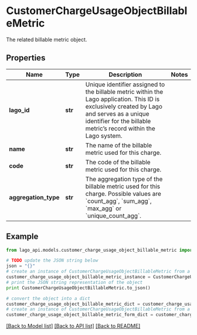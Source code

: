 # CustomerChargeUsageObjectBillableMetric

The related billable metric object.

## Properties

Name | Type | Description | Notes
------------ | ------------- | ------------- | -------------
**lago_id** | **str** | Unique identifier assigned to the billable metric within the Lago application. This ID is exclusively created by Lago and serves as a unique identifier for the billable metric’s record within the Lago system. | 
**name** | **str** | The name of the billable metric used for this charge. | 
**code** | **str** | The code of the billable metric used for this charge. | 
**aggregation_type** | **str** | The aggregation type of the billable metric used for this charge. Possible values are &#x60;count_agg&#x60;, &#x60;sum_agg&#x60;, &#x60;max_agg&#x60; or &#x60;unique_count_agg&#x60;. | 

## Example

```python
from lago_api.models.customer_charge_usage_object_billable_metric import CustomerChargeUsageObjectBillableMetric

# TODO update the JSON string below
json = "{}"
# create an instance of CustomerChargeUsageObjectBillableMetric from a JSON string
customer_charge_usage_object_billable_metric_instance = CustomerChargeUsageObjectBillableMetric.from_json(json)
# print the JSON string representation of the object
print CustomerChargeUsageObjectBillableMetric.to_json()

# convert the object into a dict
customer_charge_usage_object_billable_metric_dict = customer_charge_usage_object_billable_metric_instance.to_dict()
# create an instance of CustomerChargeUsageObjectBillableMetric from a dict
customer_charge_usage_object_billable_metric_form_dict = customer_charge_usage_object_billable_metric.from_dict(customer_charge_usage_object_billable_metric_dict)
```
[[Back to Model list]](../README.md#documentation-for-models) [[Back to API list]](../README.md#documentation-for-api-endpoints) [[Back to README]](../README.md)


